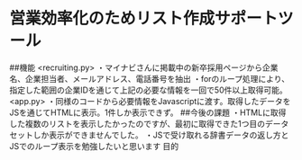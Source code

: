 # 営業効率化のためリスト作成サポートツール
##機能
<recruiting.py>
・マイナビさんに掲載中の新卒採用ページから企業名、企業担当者、メールアドレス、電話番号を抽出
・forのループ処理により、指定した範囲の企業IDを通じて上記の必要な情報を一回で50件以上取得可能。
<app.py>
・同様のコードから必要情報をJavascriptに渡す。取得したデータをJSを通じてHTMLに表示。1件しか表示できず。
##今後の課題
・HTMLに取得した複数のリストを表示したかったのですが、最初に取得できた1つ目のデータセットしか表示ができませんでした。
・JSで受け取れる辞書データの返し方とJSでのループ表示を勉強したいと思います
目的
